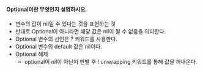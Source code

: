 #### Optional이란 무엇인지 설명하시오.

- 변수의 값이 nil일 수 있다는 것을 표현하는 것
- 반대로 Optional이 아니라면 해당 값은 nil이 될 수 없음을 의미한다.
- Optional 변수의 선언은 ? 키워드를 사용한다.
- Optional 변수의 default 값은 nil이다.
- Optional 해제
  -  optional이 nil이 아닌지 판별 후 ! unwrapping 키워드를 통해 값을 꺼내온다. 

